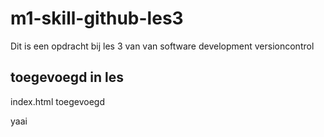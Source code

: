 # m1-skill-github-les3
Dit is een opdracht bij les 3 van van software development versioncontrol

## toegevoegd in les

index.html toegevoegd  

yaai

